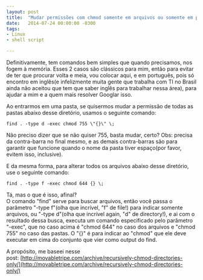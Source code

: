 ```yaml
---
layout: post
title:  "Mudar permissões com chmod somente em arquivos ou somente em pastas"
date:   2014-07-24 00:00:00 -0300
tags:
- Linux
- shell script

---
```

Definitivamente, tem comandos bem simples que quando precisamos, nos fogem à memória. Esses 2 casos são clássicos para mim, então para evitar de ter que procurar volta e meia, vou colocar aqui, e em português, pois só encontro em inglês(e infelizmente muita gente que trabalha com TI no Brasil ainda não aceitou que tem que saber inglês para trabalhar nessa área), para ajudar a mim e a quem mais resolver Googlar isso.

Ao entrarmos em uma pasta, se quisermos mudar a permissão de todas as pastas abaixo desse diretório, usamos o seguinte comando:

`find . -type d -exec chmod 755 \"{}\" \;`

Não preciso dizer que se não quiser 755, basta mudar, certo? Obs: precisa da contra-barra no final mesmo, e as demais contra-barras são para garantir que funcione quando o nome da pasta tiver espaço(por favor, evitem isso, inclusive).

E da mesma forma, para alterar todos os arquivos abaixo desse diretório, use o seguinte comando:

`find . -type f -exec chmod 644 {} \;`

<div>Tá, mas o que é isso, afinal?</div>

<div>O comando "find" serve para buscar arquivos, então você passa o parâmetro "-type f"(olha que incrível, "f" de file!) para indicar somente arquivos, ou "-type d"(olha que incrível again, "d" de directory!), e ai com o resultado dessa busca, executa um comando especificado pelo parâmetro "-exec", que no caso acima é "chmod 644" no caso dos arquivos e "chmod 755" no caso das pastas. O "{}" é para indicar ao "chmod" que ele deve executar em cima do conjunto que vier como output do find.</div>

A propósito, me baseei nesse post: [http://movabletripe.com/archive/recursively-chmod-directories-only/](http://movabletripe.com/archive/recursively-chmod-directories-only/)